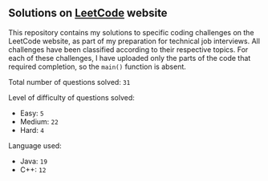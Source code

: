 ## Solutions on [LeetCode](https://leetcode.com/) website

This repository contains my solutions to specific coding challenges on the LeetCode website, as part of my preparation for technical job interviews. All challenges have been classified according to their respective topics. For each of these challenges, I have uploaded only the parts of the code that required completion, so the `main()` function is absent.

Total number of questions solved: `31`

Level of difficulty of questions solved:
* Easy: `5`
* Medium: `22`
* Hard: `4`

Language used:
* Java: `19`
* C++: `12`
